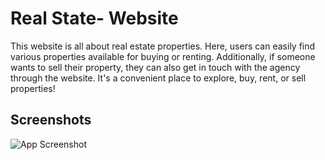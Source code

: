 
# Real State- Website

This website is all about real estate properties. Here, users can easily find various properties available for buying or renting. Additionally, if someone wants to sell their property, they can also get in touch with the agency through the website. It's a convenient place to explore, buy, rent, or sell properties!


## Screenshots

![App Screenshot](https://via.placeholder.com/468x300?text=App+Screenshot+Here)


